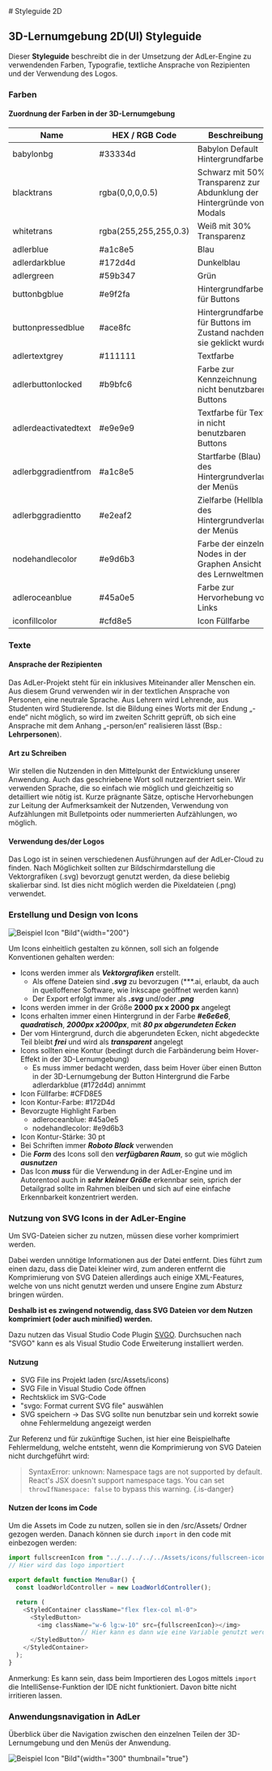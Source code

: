 <show-structure for="chapter,procedure" depth="3"/>
# Styleguide 2D

## 3D-Lernumgebung 2D(UI) Styleguide

Dieser **Styleguide** beschreibt die in der Umsetzung der AdLer-Engine zu verwendenden Farben, Typografie, textliche Ansprache von Rezipienten und der Verwendung des Logos.

### Farben

#### Zuordnung der Farben in der 3D-Lernumgebung

| Name                 | HEX / RGB Code        | Beschreibung                                                           |
|----------------------|-----------------------|------------------------------------------------------------------------|
| babylonbg            | #33334d               | Babylon Default Hintergrundfarbe                                       |
| blacktrans           | rgba(0,0,0,0.5)       | Schwarz mit 50% Transparenz zur Abdunklung der Hintergründe von Modals |
| whitetrans           | rgba(255,255,255,0.3) | Weiß mit 30% Transparenz                                               |
| adlerblue            | #a1c8e5               | Blau                                                                   |
| adlerdarkblue        | #172d4d               | Dunkelblau                                                             |
| adlergreen           | #59b347               | Grün                                                                   |
| buttonbgblue         | #e9f2fa               | Hintergrundfarbe für Buttons                                           |
| buttonpressedblue    | #ace8fc               | Hintergrundfarbe für Buttons im Zustand nachdem sie geklickt wurden    |
| adlertextgrey        | #111111               | Textfarbe                                                              |
| adlerbuttonlocked    | #b9bfc6               | Farbe zur Kennzeichnung nicht benutzbarer Buttons                      |
| adlerdeactivatedtext | #e9e9e9               | Textfarbe für Texte in nicht benutzbaren Buttons                       |
| adlerbggradientfrom  | #a1c8e5               | Startfarbe (Blau) des Hintergrundverlaufs der Menüs                    |
| adlerbggradientto    | #e2eaf2               | Zielfarbe (Hellblau) des Hintergrundverlaufs der Menüs                 |
| nodehandlecolor      | #e9d6b3               | Farbe der einzelnen Nodes in der Graphen Ansicht des Lernweltmenüs     |
| adleroceanblue       | #45a0e5               | Farbe zur Hervorhebung von Links                                       |
| iconfillcolor        | #cfd8e5               | Icon Füllfarbe                                                         |

### Texte
#### Ansprache der Rezipienten
Das AdLer-Projekt steht für ein inklusives Miteinander aller Menschen ein. Aus diesem Grund verwenden wir in der textlichen Ansprache von Personen, eine neutrale Sprache. Aus Lehrern wird Lehrende, aus Studenten wird Studierende. Ist die Bildung eines Worts mit der Endung „-ende“ nicht möglich, so wird im zweiten Schritt geprüft, ob sich eine Ansprache mit dem Anhang „-person/en“ realisieren lässt (Bsp.: **Lehrpersonen**).

#### Art zu Schreiben
Wir stellen die Nutzenden in den Mittelpunkt der Entwicklung unserer Anwendung. Auch das geschriebene Wort soll nutzerzentriert sein. Wir verwenden Sprache, die so einfach wie möglich und gleichzeitig so detailliert wie nötig ist. Kurze prägnante Sätze, optische Hervorhebungen zur Leitung der Aufmerksamkeit der Nutzenden, Verwendung von Aufzählungen mit Bulletpoints oder nummerierten Aufzählungen, wo möglich.

#### Verwendung des/der Logos
Das Logo ist in seinen verschiedenen Ausführungen auf der AdLer-Cloud zu finden. Nach Möglichkeit sollten zur Bildschirmdarstellung die Vektorgrafiken (.svg) bevorzugt genutzt werden, da diese beliebig skalierbar sind. Ist dies nicht möglich werden die Pixeldateien (.png) verwendet.

### Erstellung und Design von Icons

![Beispiel Icon "Bild"](imageStyleguide2DSampleIcon.png){width="200"}

Um Icons einheitlich gestalten zu können, soll sich an folgende Konventionen gehalten werden:

- Icons werden immer als ***Vektorgrafiken*** erstellt.
    - Als offene Dateien sind ***.svg*** zu bevorzugen (***.ai, erlaubt, da auch in quelloffener Software, wie Inkscape geöffnet werden kann)
    - Der Export erfolgt immer als ***.svg*** und/oder ***.png***
- Icons werden immer in der Größe **2000 px x 2000 px** angelegt
- Icons erhalten immer einen Hintergrund in der Farbe ***#e6e6e6***, ***quadratisch***, ***2000px x2000px***, mit ***80 px abgerundeten Ecken***
- Der vom Hintergrund, durch die abgerundeten Ecken, nicht abgedeckte Teil bleibt ***frei*** und wird als ***transparent*** angelegt
- Icons sollten eine Kontur (bedingt durch die Farbänderung beim Hover-Effekt in der 3D-Lernumgebung)
  - Es muss immer bedacht werden, dass beim Hover über einen Button in der 3D-Lernumgebung der Button Hintergrund die Farbe adlerdarkblue (#172d4d) annimmt
- Icon Füllfarbe: #CFD8E5
- Icon Kontur-Farbe: #172D4d
- Bevorzugte Highlight Farben
  - adleroceanblue: #45a0e5
  - nodehandlecolor: #e9d6b3
- Icon Kontur-Stärke: 30 pt
- Bei Schriften immer ***Roboto Black*** verwenden
- Die ***Form*** des Icons soll den ***verfügbaren Raum***, so gut wie möglich ***ausnutzen***
- Das Icon ***muss*** für die Verwendung in der AdLer-Engine und im Autorentool auch in ***sehr kleiner Größe*** erkennbar sein, sprich der Detailgrad sollte im Rahmen bleiben und sich auf eine einfache Erkennbarkeit konzentriert werden.

### Nutzung von SVG Icons in der AdLer-Engine
Um SVG-Dateien sicher zu nutzen, müssen diese vorher komprimiert werden.

Dabei werden unnötige Informationen aus der Datei entfernt. Dies führt zum einen dazu, dass die Datei kleiner wird, zum anderen entfernt die Komprimierung von SVG Dateien allerdings auch einige XML-Features, welche von uns nicht genutzt werden und unsere Engine zum Absturz bringen würden.

**Deshalb ist es zwingend notwendig, dass SVG Dateien vor dem Nutzen komprimiert (oder auch minified) werden.**

Dazu nutzen das Visual Studio Code Plugin <a href="https://github.com/1000ch/vscode-svgo" alt="SVGO GitHub Repo">SVGO</a>. Durchsuchen nach "SVGO" kann es als Visual Studio Code Erweiterung installiert werden.

#### Nutzung
- SVG File ins Projekt laden (src/Assets/icons)
- SVG File in Visual Studio Code öffnen
- Rechtsklick im SVG-Code
- "svgo: Format current SVG file" auswählen
- SVG speichern
  -> Das SVG sollte nun benutzbar sein und korrekt sowie ohne Fehlermeldung angezeigt werden

Zur Referenz und für zukünftige Suchen, ist hier eine Beispielhafte Fehlermeldung, welche entsteht, wenn die Komprimierung von SVG Dateien nicht durchgeführt wird:

> SyntaxError: unknown: Namespace tags are not supported by default. React's JSX doesn't support namespace tags. You can set `throwIfNamespace: false` to bypass this warning.
{.is-danger}

#### Nutzen der Icons im Code
Um die Assets im Code zu nutzen, sollen sie in den /src/Assets/ Ordner gezogen werden.
Danach können sie durch `import` in den code mit einbezogen werden:

```Typescript
import fullscreenIcon from "../../../../../Assets/icons/fullscreen-icon.svg";
// Hier wird das logo importiert

export default function MenuBar() {
  const loadWorldController = new LoadWorldController();

  return (
    <StyledContainer className="flex flex-col ml-0">
      <StyledButton>
        <img className="w-6 lg:w-10" src={fullscreenIcon}></img>
					// Hier kann es dann wie eine Variable genutzt werden
      </StyledButton>
    </StyledContainer>
  );
}
```
Anmerkung: Es kann sein, dass beim Importieren des Logos mittels `import` die IntelliSense-Funktion der IDE nicht funktioniert. Davon bitte nicht irritieren lassen.

### Anwendungsnavigation in AdLer

Überblick über die Navigation zwischen den einzelnen Teilen der 3D-Lernumgebung und den Menüs der Anwendung.

![Beispiel Icon "Bild"](imageStyleguide2DSoftwareSchnittstellenLernumgebung.png){width="300" thumbnail="true"}